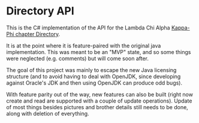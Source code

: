 # Directory API

This is the C# implementation of the API for the Lambda Chi Alpha [Kappa-Phi chapter Directory](https://kappa-phi.com).

It is at the point where it is feature-paired with the original java implementation. This was meant to be an "MVP" state, and so some things were neglected (e.g. comments) but will come soon after.

The goal of this project was mainly to escape the new Java licensing structure (and to avoid having to deal with OpenJDK, since developing against Oracle's JDK and then using OpenJDK can produce odd bugs).

With feature parity out of the way, new features can also be built (right now create and read are supported with a couple of update operations). Update of most things besides pictures and brother details still needs to be done, along with deletion of everything.
